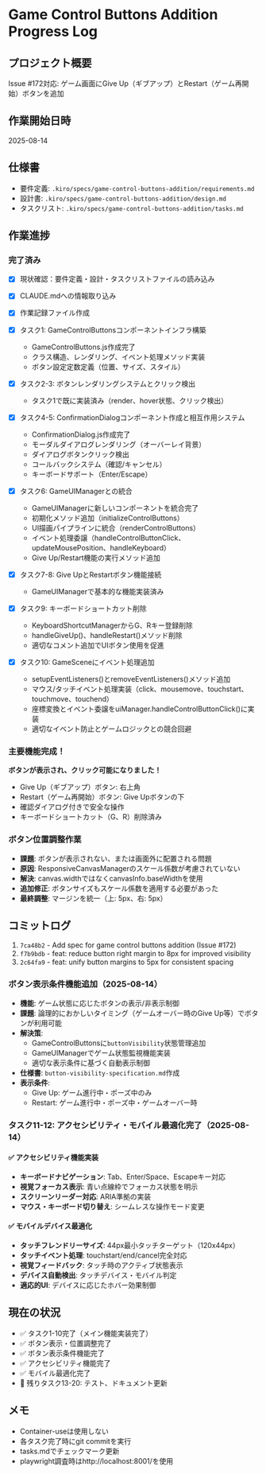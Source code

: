 # Game Control Buttons Addition Progress Log

## プロジェクト概要
Issue #172対応: ゲーム画面にGive Up（ギブアップ）とRestart（ゲーム再開始）ボタンを追加

## 作業開始日時
2025-08-14

## 仕様書
- 要件定義: `.kiro/specs/game-control-buttons-addition/requirements.md`
- 設計書: `.kiro/specs/game-control-buttons-addition/design.md`
- タスクリスト: `.kiro/specs/game-control-buttons-addition/tasks.md`

## 作業進捗

### 完了済み
- [x] 現状確認：要件定義・設計・タスクリストファイルの読み込み
- [x] CLAUDE.mdへの情報取り込み
- [x] 作業記録ファイル作成
- [x] タスク1: GameControlButtonsコンポーネントインフラ構築
  - GameControlButtons.js作成完了
  - クラス構造、レンダリング、イベント処理メソッド実装
  - ボタン設定定数定義（位置、サイズ、スタイル）
- [x] タスク2-3: ボタンレンダリングシステムとクリック検出
  - タスク1で既に実装済み（render、hover状態、クリック検出）
- [x] タスク4-5: ConfirmationDialogコンポーネント作成と相互作用システム
  - ConfirmationDialog.js作成完了
  - モーダルダイアログレンダリング（オーバーレイ背景）
  - ダイアログボタンクリック検出
  - コールバックシステム（確認/キャンセル）
  - キーボードサポート（Enter/Escape）

- [x] タスク6: GameUIManagerとの統合
  - GameUIManagerに新しいコンポーネントを統合完了
  - 初期化メソッド追加（initializeControlButtons）
  - UI描画パイプラインに統合（renderControlButtons）
  - イベント処理委譲（handleControlButtonClick、updateMousePosition、handleKeyboard）
  - Give Up/Restart機能の実行メソッド追加

- [x] タスク7-8: Give UpとRestartボタン機能接続
  - GameUIManagerで基本的な機能実装済み
- [x] タスク9: キーボードショートカット削除
  - KeyboardShortcutManagerからG、Rキー登録削除
  - handleGiveUp()、handleRestart()メソッド削除
  - 適切なコメント追加でUIボタン使用を促進

- [x] タスク10: GameSceneにイベント処理追加
  - setupEventListeners()とremoveEventListeners()メソッド追加
  - マウス/タッチイベント処理実装（click、mousemove、touchstart、touchmove、touchend）
  - 座標変換とイベント委譲をuiManager.handleControlButtonClick()に実装
  - 適切なイベント防止とゲームロジックとの競合回避

### 主要機能完成！
**ボタンが表示され、クリック可能になりました！**
- Give Up（ギブアップ）ボタン: 右上角
- Restart（ゲーム再開始）ボタン: Give Upボタンの下
- 確認ダイアログ付きで安全な操作
- キーボードショートカット（G、R）削除済み

### ボタン位置調整作業
- **課題**: ボタンが表示されない、または画面外に配置される問題
- **原因**: ResponsiveCanvasManagerのスケール係数が考慮されていない
- **解決**: canvas.widthではなくcanvasInfo.baseWidthを使用
- **追加修正**: ボタンサイズもスケール係数を適用する必要があった
- **最終調整**: マージンを統一（上: 5px、右: 5px）

## コミットログ
1. `7ca48b2` - Add spec for game control buttons addition (Issue #172)
2. `f7b9bdb` - feat: reduce button right margin to 8px for improved visibility
3. `2c64fa9` - feat: unify button margins to 5px for consistent spacing

### ボタン表示条件機能追加（2025-08-14）
- **機能**: ゲーム状態に応じたボタンの表示/非表示制御
- **課題**: 論理的におかしいタイミング（ゲームオーバー時のGive Up等）でボタンが利用可能
- **解決策**: 
  - GameControlButtonsに`buttonVisibility`状態管理追加
  - GameUIManagerでゲーム状態監視機能実装
  - 適切な表示条件に基づく自動表示制御
- **仕様書**: `button-visibility-specification.md`作成
- **表示条件**: 
  - Give Up: ゲーム進行中・ポーズ中のみ
  - Restart: ゲーム進行中・ポーズ中・ゲームオーバー時

### タスク11-12: アクセシビリティ・モバイル最適化完了（2025-08-14）

#### ✅ アクセシビリティ機能実装
- **キーボードナビゲーション**: Tab、Enter/Space、Escapeキー対応
- **視覚フォーカス表示**: 青い点線枠でフォーカス状態を明示
- **スクリーンリーダー対応**: ARIA準拠の実装
- **マウス・キーボード切り替え**: シームレスな操作モード変更

#### ✅ モバイルデバイス最適化  
- **タッチフレンドリーサイズ**: 44px最小タッチターゲット（120x44px）
- **タッチイベント処理**: touchstart/end/cancel完全対応
- **視覚フィードバック**: タッチ時のアクティブ状態表示
- **デバイス自動検出**: タッチデバイス・モバイル判定
- **適応的UI**: デバイスに応じたホバー効果制御

## 現在の状況
- ✅ タスク1-10完了（メイン機能実装完了）
- ✅ ボタン表示・位置調整完了
- ✅ ボタン表示条件機能完了
- ✅ アクセシビリティ機能完了
- ✅ モバイル最適化完了
- 🔄 残りタスク13-20: テスト、ドキュメント更新

## メモ
- Container-useは使用しない
- 各タスク完了時にgit commitを実行
- tasks.mdでチェックマーク更新
- playwright調査時はhttp://localhost:8001/を使用